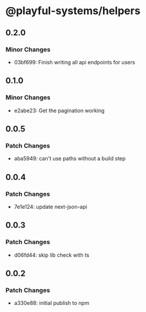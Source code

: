 # @playful-systems/helpers

## 0.2.0

### Minor Changes

- 03bf699: Finish writing all api endpoints for users

## 0.1.0

### Minor Changes

- e2abe23: Get the pagination working

## 0.0.5

### Patch Changes

- aba5949: can't use paths without a build step

## 0.0.4

### Patch Changes

- 7e1e124: update next-json-api

## 0.0.3

### Patch Changes

- d06fd44: skip lib check with ts

## 0.0.2

### Patch Changes

- a330e88: initial publish to npm
